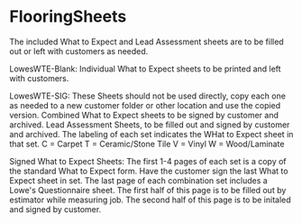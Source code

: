 # FlooringSheets

The included What to Expect and Lead Assessment sheets are to be filled out or left with customers as needed.



LowesWTE-Blank: Individual What to Expect sheets to be printed and left with customers.


LowesWTE-SIG: 	These Sheets should not be used directly, copy each one as needed to a new customer folder or 
					other location and use the copied version.
				Combined What to Expect sheets to be signed by customer and archived.
				Lead Assessment Sheets, to be filled out and signed by customer and archived.
				The labeling of each set indicates the WHat to Expect sheet in that set.
				C = Carpet
				T = Ceramic/Stone Tile
				V = Vinyl
				W = Wood/Laminate
				
Signed What to Expect Sheets:
				The first 1-4 pages of each set is a copy of the standard What to Expect form.
				Have the customer sign the last What to Expect sheet in set.
				The last page of each combination set includes a Lowe's Questionnaire sheet.
				The first half of this page is to be filled out by estimator while measuring job.
				The second half of this page is to be initaled and signed by customer. 
					
